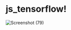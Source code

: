 # js_tensorflow!


![Screenshot (79)](https://user-images.githubusercontent.com/80274745/169634570-207ef42a-452c-4c0c-80a4-b6333bbec916.png)
